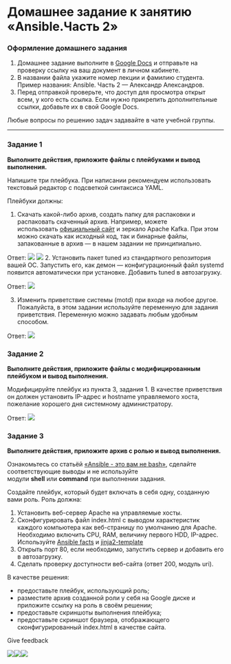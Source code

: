 # Домашнее задание к занятию «Ansible.Часть 2»

### [](https://github.com/netology-code/sdvps-homeworks/blob/main/7.1_part_2.md#%D0%BE%D1%84%D0%BE%D1%80%D0%BC%D0%BB%D0%B5%D0%BD%D0%B8%D0%B5-%D0%B4%D0%BE%D0%BC%D0%B0%D1%88%D0%BD%D0%B5%D0%B3%D0%BE-%D0%B7%D0%B0%D0%B4%D0%B0%D0%BD%D0%B8%D1%8F)Оформление домашнего задания

1.  Домашнее задание выполните в [Google Docs](https://docs.google.com/) и отправьте на проверку ссылку на ваш документ в личном кабинете.
2.  В названии файла укажите номер лекции и фамилию студента. Пример названия: Ansible. Часть 2 — Александр Александров.
3.  Перед отправкой проверьте, что доступ для просмотра открыт всем, у кого есть ссылка. Если нужно прикрепить дополнительные ссылки, добавьте их в свой Google Docs.

Любые вопросы по решению задач задавайте в чате учебной группы.

---

### [](https://github.com/netology-code/sdvps-homeworks/blob/main/7.1_part_2.md#%D0%B7%D0%B0%D0%B4%D0%B0%D0%BD%D0%B8%D0%B5-1)Задание 1

**Выполните действия, приложите файлы с плейбуками и вывод выполнения.**

Напишите три плейбука. При написании рекомендуем использовать текстовый редактор с подсветкой синтаксиса YAML.

Плейбуки должны:

1.  Скачать какой-либо архив, создать папку для распаковки и распаковать скаченный архив. Например, можете использовать [официальный сайт](https://kafka.apache.org/downloads) и зеркало Apache Kafka. При этом можно скачать как исходный код, так и бинарные файлы, запакованные в архив — в нашем задании не принципиально.

Ответ:
![](attachmants/2023-05-25_23-12-00.png)
![](attachmants/2023-05-25_23-07-01.png)
2.  Установить пакет tuned из стандартного репозитория вашей ОС. Запустить его, как демон — конфигурационный файл systemd появится автоматически при установке. Добавить tuned в автозагрузку.

Ответ:
![](attachmants/2023-05-25_23-40-24.png)

3.  Изменить приветствие системы (motd) при входе на любое другое. Пожалуйста, в этом задании используйте переменную для задания приветствия. Переменную можно задавать любым удобным способом.

Ответ:
![](attachmants/2023-05-25_23-57-02.png)


### [](https://github.com/netology-code/sdvps-homeworks/blob/main/7.1_part_2.md#%D0%B7%D0%B0%D0%B4%D0%B0%D0%BD%D0%B8%D0%B5-2)Задание 2

**Выполните действия, приложите файлы с модифицированным плейбуком и вывод выполнения.**

Модифицируйте плейбук из пункта 3, задания 1. В качестве приветствия он должен установить IP-адрес и hostname управляемого хоста, пожелание хорошего дня системному администратору.

Ответ: 
![](attachmants/2023-05-26_00-02-34.png)

### [](https://github.com/netology-code/sdvps-homeworks/blob/main/7.1_part_2.md#%D0%B7%D0%B0%D0%B4%D0%B0%D0%BD%D0%B8%D0%B5-3)Задание 3

**Выполните действия, приложите архив с ролью и вывод выполнения.**

Ознакомьтесь со статьёй [«Ansible - это вам не bash»](https://habr.com/ru/post/494738/), сделайте соответствующие выводы и не используйте модули **shell** или **command** при выполнении задания.

Создайте плейбук, который будет включать в себя одну, созданную вами роль. Роль должна:

1.  Установить веб-сервер Apache на управляемые хосты.
2.  Сконфигурировать файл index.html c выводом характеристик каждого компьютера как веб-страницу по умолчанию для Apache. Необходимо включить CPU, RAM, величину первого HDD, IP-адрес. Используйте [Ansible facts](https://docs.ansible.com/ansible/latest/playbook_guide/playbooks_vars_facts.html) и [jinja2-template](https://linuxways.net/centos/how-to-use-the-jinja2-template-in-ansible/)
3.  Открыть порт 80, если необходимо, запустить сервер и добавить его в автозагрузку.
4.  Сделать проверку доступности веб-сайта (ответ 200, модуль uri).

В качестве решения:

-   предоставьте плейбук, использующий роль;
-   разместите архив созданной роли у себя на Google диске и приложите ссылку на роль в своём решении;
-   предоставьте скриншоты выполнения плейбука;
-   предоставьте скриншот браузера, отображающего сконфигурированный index.html в качестве сайта.

Give feedback

![](attachmants/2023-05-26_01-01-31.png)![](attachmants/2023-05-26_00-56-27.png)![](attachmants/2023-05-26_01-03-11.png)